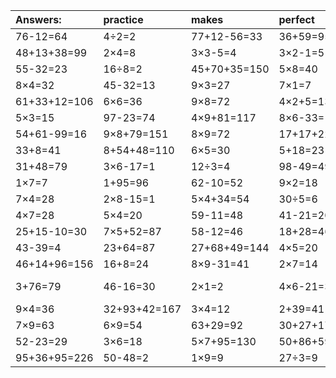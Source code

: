 | Answers: | practice | makes | perfect | ! |
| :--- | :--- | :--- | :--- | :--- |
| 76-12=64 | 4÷2=2 | 77+12-56=33 | 36+59=95 | 3×3=9 | 
| 48+13+38=99 | 2×4=8 | 3×3-5=4 | 3×2-1=5 | 85+3-74=14 | 
| 55-32=23 | 16÷8=2 | 45+70+35=150 | 5×8=40 | 26+4-23=7 | 
| 8×4=32 | 45-32=13 | 9×3=27 | 7×1=7 | 7×7=49 | 
| 61+33+12=106 | 6×6=36 | 9×8=72 | 4×2+5=13 | 6×7+92=134 | 
| 5×3=15 | 97-23=74 | 4×9+81=117 | 8×6-33=15 | 80+18=98 | 
| 54+61-99=16 | 9×8+79=151 | 8×9=72 | 17+17+22=56 | 60+28=88 | 
| 33+8=41 | 8+54+48=110 | 6×5=30 | 5+18=23 | 4×8=32 | 
| 31+48=79 | 3×6-17=1 | 12÷3=4 | 98-49=49 | 7×2+1=15 | 
| 1×7=7 | 1+95=96 | 62-10=52 | 9×2=18 | 2×6-10=2 | 
| 7×4=28 | 2×8-15=1 | 5×4+34=54 | 30÷5=6 | 5×6-15=15 | 
| 4×7=28 | 5×4=20 | 59-11=48 | 41-21=20 | 8×7=56 | 
| 25+15-10=30 | 7×5+52=87 | 58-12=46 | 18+28=46 | 66+24=90 | 
| 43-39=4 | 23+64=87 | 27+68+49=144 | 4×5=20 | 83-68=15 | 
| 46+14+96=156 | 16+8=24 | 8×9-31=41 | 2×7=14 | 8+68=76 | 
| 3+76=79 | 46-16=30 | 2×1=2 | 4×6-21=3 | 47+80-38=89 | 
| 9×4=36 | 32+93+42=167 | 3×4=12 | 2+39=41 | 70-10=60 | 
| 7×9=63 | 6×9=54 | 63+29=92 | 30+27+17=74 | 9×7=63 | 
| 52-23=29 | 3×6=18 | 5×7+95=130 | 50+86+59=195 | 7×5=35 | 
| 95+36+95=226 | 50-48=2 | 1×9=9 | 27÷3=9 | 5×6=30 | 
